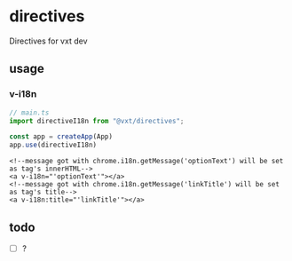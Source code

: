 # directives

Directives for vxt dev

## usage

### v-i18n

```ts
// main.ts
import directiveI18n from "@vxt/directives";

const app = createApp(App)
app.use(directiveI18n)
```

```vue
<!--message got with chrome.i18n.getMessage('optionText') will be set as tag's innerHTML-->
<a v-i18n="'optionText'"></a>
<!--message got with chrome.i18n.getMessage('linkTitle') will be set as tag's title-->
<a v-i18n:title="'linkTitle'"></a>
```

## todo

- [ ] ?
